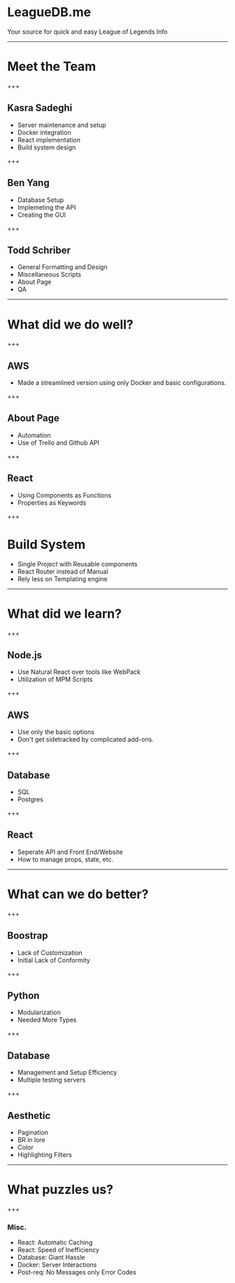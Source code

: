 # LeagueDB.me

Your source for quick and easy League of Legends Info

---

# Meet the Team

+++

## Kasra Sadeghi
- Server maintenance and setup
- Docker integration
- React implementation
- Build system design

+++

## Ben Yang
- Database Setup
- Implemeting the API
- Creating the GUI

+++

## Todd Schriber
- General Formatting and Design
- Miscellaneous Scripts
- About Page
- QA

---

# What did we do well?

+++

## AWS
- Made a streamlined version using only Docker and basic configurations.

+++

## About Page

- Automation
- Use of Trello and Github API

+++

## React
- Using Components as Functions
- Properties as Keywords

+++

# Build System
- Single Project with Reusable components
- React Router instead of Manual
- Rely less on Templating engine

---

# What did we learn?

+++

## Node.js
- Use Natural React over tools like WebPack
- Utilization of MPM Scripts 

+++

## AWS
- Use only the basic options
- Don't get sidetracked by complicated add-ons.

+++

## Database
- SQL
- Postgres

+++

## React
- Seperate API and Front End/Website
- How to manage props, state, etc.

---

# What can we do better?

+++

## Boostrap
- Lack of Customization
- Initial Lack of Conformity

+++

## Python
- Modularization
- Needed More Types

+++

## Database
- Management and Setup Efficiency
- Multiple testing servers

+++

## Aesthetic
- Pagination
- BR in lore
- Color
- Highlighting Filters

---

# What puzzles us?

+++

### Misc.
- React: Automatic Caching
- React: Speed of Inefficiency
- Database: Giant Hassle
- Docker: Server Interactions
- Post-req: No Messages only Error Codes